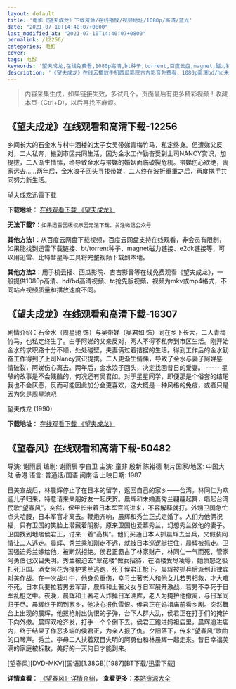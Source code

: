 ```yaml
---
layout: default
title: '电影《望夫成龙》下载资源/在线播放/视频地址/1080p/高清/蓝光'
date: "2021-07-10T14:40:07+0800"
last_modified_at: "2021-07-10T14:40:07+0800"
permalink: /12256/
categories: 电影
cover:
tags: 电影
keywords: '望夫成龙,在线免费看,1080p高清,bt种子,torrent,百度云盘,magnet,磁力链,迅雷下载资源'
description: '《望夫成龙》在线云播放手机西瓜影院吉吉影音免费看，1080p高清bd/hd未删减完整版和tc抢先枪版，mkv/mp4格式，附带bt/torrent种子、magnet/磁力链、百度云盘、网盘资源迅雷下载链接'
---
```


>内容采集生成，如果链接失效，多试几个，页面最后有更多精彩视频！收藏本页（Ctrl+D)，以后再找不麻烦。


## 《望夫成龙》在线观看和高清下载-12256

乡间长大的石金水与村中酒楼的太子女吴带娣青梅竹马，私定终身。但遭娣父反对，二人私奔，搬到市区共同生活，因为金水工作勤奋受到上司NANCY赏识，加提拔，二人渐生情愫，终导致金水与带娣的婚姻面临破裂危机。带娣伤心欲绝，离家远去……两年后，金水浪子回头寻找带娣，二人终在波折重重之后，再度携手共同努力新生活。</p>


望夫成龙迅雷下载

**下载地址**： [在线观看下载 《望夫成龙》](https://www.993dy.com//vod-detail-id-21874.html) 


**无法下载?**：`如果迅雷因版权原因无法下载，关注微信公众号 `

**其他方法1**：从百度云网盘下载视频，百度云网盘支持在线观看，非会员有限制，如果能找到迅雷下载链接、bt/torrent种子、magnet磁力链接、e2dk链接等，可以用迅雷、比特彗星等工具将完整视频下载到本地。

**其他方法2**：用手机云播、西瓜影院、吉吉影音等在线免费观看《望夫成龙》，一般提供1080p高清、hd/bd高清视频、tc抢先版视频，视频为mkv或mp4格式，不同站点视频质量和播放速度不同。


## 《望夫成龙》在线观看和高清下载-16307

剧情介绍：石金水（周星驰 饰）与吴带娣（吴君如 饰）同在乡下长大，二人青梅竹马，也私定终生了。由于阿娣的父亲反对，两人不得不私奔到市区生活。刚开始金水的求职路十分不顺，处处碰壁，夫妻俩过着拮据的生活。得到工作后的金水勤奋工作得到了上司Nancy赏识提携。二人更渐生情愫，导致了金水与妻子阿娣感情破裂，阿娣伤心离去。两年后，金水浪子回头，决定找回昔日的爱妻。 ----- 星爷的故事是不会残酷的，何况还有吴君如。对于星星同学，即便那是个俗套的结尾我也不会厌恶，反而可能因此加分会更喜欢，这大概是一种风格的免疫，或者只是因为您是周星驰吧


望夫成龙 (1990)

**下载地址**： [在线观看下载 《望夫成龙》](https://www.btbtdy.me/btdy/dy4123.html) 


## 《望春风》在线观看和高清下载-50482

导演: 谢雨辰 编剧: 谢雨辰 李自卫 主演: 童非 殷新 陈裕德 制片国家/地区: 中国大陆 香港 语言: 普通话/国语 闽南话 上映日期: 1987

日美宣战后，林晨辉停止了在日本的留学，返回自己的家乡——台湾。林同仁为欢迎儿子归来，特意请来亲朋好友一起庆贺。晨辉和未婚妻秀兰翩翩起舞，唱起台湾民歌“望春风”。突然，保甲长带着日本军官闯进来，不容解释就打。外甥卫国急忙点头哈腰，日本军官才离去。鞭炮齐响，晨辉和秀兰正式定婚了。人们为他俩祝福，只有卫国的笑脸上潜藏着阴影，原来卫国也爱慕秀兰，幻想秀兰做他的妻子。卫国找到地痞侯君正，讨来一着“高棋”。他们买通日本人抓晨辉去当兵，又假装同情让二人逃走。晨辉、秀兰乘船刚走不远，就被日本巡逻艇拦住，晨辉被抓走。卫国强迫秀兰嫁给他，被断然拒绝。侯君正霸占了林家财产，林同仁一气而死，管家阿勇伯也双目失明。秀兰被迫去“翠花楼”做女招待，在酒楼受尽凌辱，她愤怒之极扎死卫国。酒女阿花为掩护秀兰逃跑，死于侯君正枪下。晨辉被抓兵后派到菲律宾对美作战。在一次战斗中，他身负重伤，幸亏土著老人和他女儿若男相救，才大难不死。日本兵要拉若男去军营，晨辉和土著父女与日军展开激战，若男不幸死于日军乱枪之中。夜晚，晨辉和土著老人炸掉日军油库，老人为掩护他撤离，与日军同归于尽。晨辉终于回到家乡，他决心报仇雪恨。侯君正在妈祖庙前看乡剧。突然舞台上出现的晨辉，他拔枪射出仇恨的子弹，台下人群大乱，侯君正在打手们的掩护下向外撤。晨辉双枪齐发，打手一个个倒下去。侯君正跑进妈祖庙里，晨辉追进庙内，终于结果了作恶多端的侯君正，为亲人报了仇。夕阳落下，传来“望春风”歌曲的口琴声。秀兰、李母二人扶着双目失明的阿勇伯和林晨辉一起走来。昔日幸福美满的家庭被拆散，美好的一天何日才能到来。


[望春风][DVD-MKV][国语][1.38GB][1987][BT下载/迅雷下载]

**详情查看**： [《望春风》详情介绍](/movie/50482/)， **查看更多**：[本站资源大全](/movie/t/all/)

